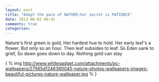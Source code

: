 ```yaml
---
layout: post
title: "Adopt the pace of NATURE:her secret is PATIENCE"
date: 2013-06-02 00:41
comments: true
categories: 
---
```

Nature's first green is gold,
Her hardest hue to hold.
Her early leaf's a flower;
But only so an hour.
Then leaf subsides to leaf.
So Eden sank to grief,
So dawn goes down to day.
Nothing gold can stay

{ % img http://www.whitegadget.com/attachments/pc-wallpapers/27565d1246360045-nature-photos-wallpapers-images-beautiful-pictures-nature-wallpaper.jpg % }

